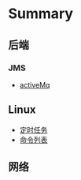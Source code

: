 # Summary

## 后端

### JMS
- [activeMq](afterEnd/JMS/activeMq.md)

## Linux
- [定时任务](linux/cron.md)
- [命令列表](linux/命令list.md)

## 网络

